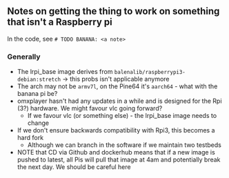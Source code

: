 ## Notes on getting the thing to work on something that isn't a Raspberry pi

In the code, see `# TODO BANANA: <a note>`

### Generally

- The lrpi_base image derives from `balenalib/raspberrypi3-debian:stretch` -> this probs isn't applicable anymore
- The arch may not be `armv7l`, on the Pine64 it's `aarch64` - what with the banana pi be?
- omxplayer hasn't had any updates in a while and is designed for the Rpi (3?) hardware. We might favour vlc going forward?
  - If we favour vlc (or something else) - the lrpi_base image needs to change
- If we don't ensure backwards compatibility with Rpi3, this becomes a hard fork
  - Although we can branch in the software if we maintain two testbeds
- NOTE that CD via Github and dockerhub means that if a new image is pushed to latest, all Pis will pull that image at 4am and potentially break the next day. We should be careful here
